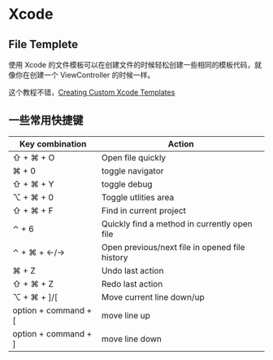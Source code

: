 # Xcode

## File Templete
使用 Xcode 的文件模板可以在创建文件的时候轻松创建一些相同的模板代码，就像你在创建一个 ViewController 的时候一样。

这个教程不错，[Creating Custom Xcode Templates](https://robots.thoughtbot.com/creating-custom-xcode-templates)

## 一些常用快捷键

| Key combination      | Action                                         |
| -------------------- | ---------------------------------------------- |
| ⇧ + ⌘ + O            | Open file quickly                              |
| ⌘ + 0                | toggle navigator                               |
| ⇧ + ⌘ + Y            | toggle debug                                   |
| ⌥ + ⌘ + 0            | Toggle utlities area                           |
| ⇧ + ⌘ + F            | Find in current project                        |
| ⌃ + 6                | Quickly find a method in currently open file   |
| ⌃ + ⌘ + <-/->        | Open previous/next file in opened file history |
| ⌘ + Z                | Undo last action                               |
| ⇧ + ⌘ + Z            | Redo last action                               |
| ⌥ + ⌘ + ]/[          | Move current line down/up                      |
| option + command + [ | move line up                                   |
| option + command + ] | move line down                                 |
